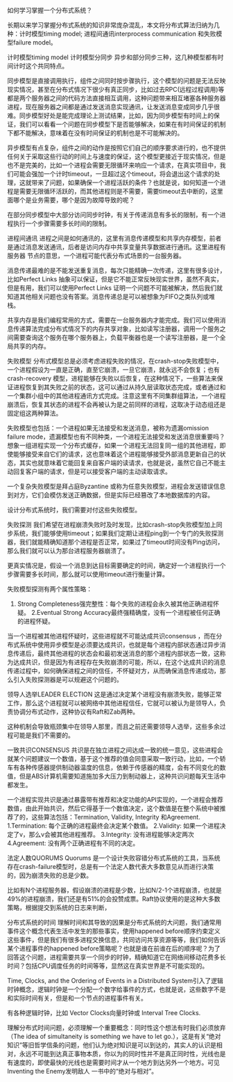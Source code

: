 如何学习掌握一个分布式系统？

长期以来学习掌握分布式系统的知识非常庞杂混乱，本文将分布式算法归纳为几种：计时模型timing model; 进程间通讯interprocess communication 和失败模型failure model。

计时模型timing model
计时模型分同步 异步和部分同步三种，这几种模型都有时间计时这个共同特点。

同步模型是直接调用执行，组件之间同时按步骤执行，这个模型的问题是无法反映现实情况，甚至在分布式情况下很少有真正同步，比如过去RPC(远程过程调用)等都是两个服务器之间的代码方法直接相互调用，这种问题带来相互堵塞各种服务器进程，现在服务器之间都是通过发送消息实现通讯，让发送消息变成同步几乎很难。同步模型好处是能完成理论上测试结果，比如，因为同步模型有时间上的保证，我们可以看看一个问题在同步模型下是否能够解决，如果在有时间保证的机制下都不能解决，意味着在没有时间保证的机制也是不可能解决的。

异步模型有点复杂，组件之间的动作是按照它们自己的顺序要求进行的，也不提供任何关于采取这些行动的时间上与速度的保证，这个模型更接近于现实情况，但是也不是完美的，比如一个进程会需要无限循环来响应一个请求，在真实项目中，我们可能会强加一个计时timeout，一旦超过这个timeout，将会退出这个请求的处理，这就带来了问题，如果确保一个进程活跃的条件？也就是说，如何知道一个进程是需要无限循环活跃的，而其他进程则是不需要，需要timeout去中断的，这里面哪个是业务需要，哪个是因为故障导致的呢？

在部分同步模型中大部分访问同步时钟，有关于传递消息有多长的限制，有一个进程执行一个步骤需要多长时间的限制。

进程间通讯
进程之间是如何通讯的，这里有消息传递模型和共享内存模型，前者是通过消息发送通讯，后者是访问内存中共享变量共享数据进行通讯。这里进程有服务器 节点的意思，一个进程可能代表分布式场景的一台服务器。

消息传递最难的是不能发送重复消息，每次只能精确一次传递，这里有很多设计，比如Perfect Links 抽象可以保证，但是它不能正常反映现实世界，虽然不真实，但是有用，我们可以使用Perfect Links 证明一个问题不可能被解决，然后我们就知道其他相关问题也没有答案。消息传递总是可以被想象为FIFO之类队列或堆栈。

共享内存是我们编程常用的方式，需要在一台服务器内才能完成。我们可以使用消息传递算法完成分布式情况下的内存共享对象，比如读写注册器，调用一个服务之间需要查询这个服务在哪个服务器上，负载平衡器也是一个读写注册器，是一个全局共享的内存。

失败模型
分布式模型总是必须考虑进程失败的情况，在crash-stop失败模型中，一个进程假设为一直是正确，直至它崩溃，一旦它崩溃，就永远不会恢复；也有crash-recovery 模型，进程能够在失败以后恢复，在这种情况下，一些算法来保证进程恢复到其失败之前的状态，这可以通过从持久层读取状态完成，或者通过和一个集群小组中的其他进程通讯方式完成。注意这里有不同集群组算法，一个进程崩溃后，恢复其状态的进程不会再被认为是之前同样的进程，这取决于动态组还是固定组这两种算法。

失败模型也包括：一个进程如果无法接受和发送消息，被称为遗漏omission failure mode，遗漏模型也有不同种类，一个进程无法接受和发送消息很重要吗？想象一组进程实现一个分布式缓存，如果一个进程无法回复同一组的其他进程，即使能够接受来自它们的请求，这也意味着这个进程能够接受外部消息更新自己的状态，其实也就意味着它能回复来自客户端的读请求，也就是说，虽然它自己不能主动回复客户端的请求，但是可以接受客户端的主动读取请求。

一个复杂失败模型是拜占庭Byzantine 或称为任意失败模型，进程会发送错误信息到对方，它们会模仿发送正确数据，但是实际已经篡改了本地数据库的内容。

设计分布式系统时，我们需要对付这些失败模型。

失败探测
我们希望在进程崩溃失败时及时发现，比如crash-stop失败模型加上同步系统，我们能够使用timeout；如果我们定期让进程ping到一个专门的失败探测器，我们就能精确知道那个进程是否正常，如果过了timeout时间没有Ping访问，那么我们就可以认为那台进程服务器崩溃了。

更真实情况是，假设一个消息到达目标需要确定的时间，确定好一个进程执行一个步骤需要多长时间，那么就可以使用timeout进行衡量计算。

失败模型探测有两个属性策略：
1. Strong Completeness强完整性：每个失败的进程会永久被其他正确进程怀疑。
2.Eventual Strong Accuracy最终强精确度，没有一个进程被任何正确的进程怀疑。

当一个进程被其他进程怀疑时，这些进程就不可能达成共识consensus ，而在分布式系统中使用异步模型是必须要达成共识，也就是每个进程内部状态通过异步消息传递后，最终其他进程的状态会和最初发送消息的那个进程内部状态一致，这称为达成共识，但是因为有进程存在失败崩溃的可能，所以，在这个达成共识的消息传递过程中，如何确保进程之间的信任，不怀疑对方，从而确保消息传递成功，那么引入失败探测器是可以规避这个问题的。

领导人选举LEADER ELECTION
这是通过决定某个进程没有崩溃失败，能够正常工作，那么这个进程就可以被网络中其他进程信任，它就可以被认为是领导人，负责协调分布式动作，这种协议有Raft和Zab两种。

这种机制会导致瓶颈集中在领导人那里，而且之前还需要领导人选举，这些多余过程可能是我们不需要的。

一致共识CONSENSUS
共识是在独立进程之间达成一致的统一意见，这些进程会就某个问题建议一个数值，基于这个推荐的值会同意采取一致行动，比如，一个轿车有各种传感器提供制动器温度的信息，依赖于传感器的精度，会有不同变化的数值，但是ABS计算机需要知道施加多大压力到制动器上，这种共识问题每天生活中都发生。

一个进程实现共识是通过暴露带有推荐和决定功能的API实现的，一个进程会推荐数值，由此开始共识，然后它得基于一个数值决定，这个数值是在整个系统中被推荐了的，这些算法包括：Termination, Validity, Integrity 和Agreement.
1.Termination: 每个正确的进程最终会决定某个数值。
2.Validity: 如果一个进程决定了v，那么v会被其他进程推荐。
3.Integrity: 没有进程能够决定两次
4.Agreement: 没有两个正确进程有不同的决定。

法定人数QUORUMS
Quorums 是一个设计失败容错分布式系统的工具，当系统存在crash-failure模型时，总是有一个法定人数代表大多数意见从而进行决策的，因为崩溃失败的总是少数。

比如有N个进程服务器，假设崩溃的进程是少数，比如N/2-1个进程崩溃，也就是49%的进程崩溃，我们还是有51%的会投赞成票。Raft协议使用的是这种大多数策略，根据提交到系统的日志来判断，

分布式系统的时间
理解时间和其导致的因果是分布式系统的大问题，我们通常用事件这个概念代表生活中发生的那些事实，使用happened before顺序约束定义这些事件，但是我们有很多进程交换信息，共同访问共享资源等等，我们如何告诉某个进程事件的happened before策略呢？也就是谁在前谁在后的顺序呢？为了回答这个问题，进程需要共享一个同步的时钟，精确知道它在网络间移动花费多长时间？包括CPU调度任务的时间等等，显然这在真实世界是不可能实现的。

Time, Clocks, and the Ordering of Events in a Distributed System引入了逻辑时钟概念，逻辑时钟是一个分配一个数字给事件的方式，也就是说，这些数字不是和实际时间有关，但是和一个节点的进程事件有关。

有各种逻辑时钟，比如 Vector Clocks向量时钟或 Interval Tree Clocks.

理解分布式时间问题，必须理解一个重要概念：同时性这个想法有时我们必须放弃（The idea of simultaneity is something we have to let go.），这是有关“绝对知识”等旧哲学信条的问题，他们认为绝对知识是可以到达的，其实人的认识是相对，永远不可能到达真正事物本质，你以为的同时性并不是真正同时性，光线也是有速度的，即使最快的光线也是需要时间才从一个地方到达另外一个地方。可见Inventing the Enemy发明敌人 一书中的“绝对与相对”。

